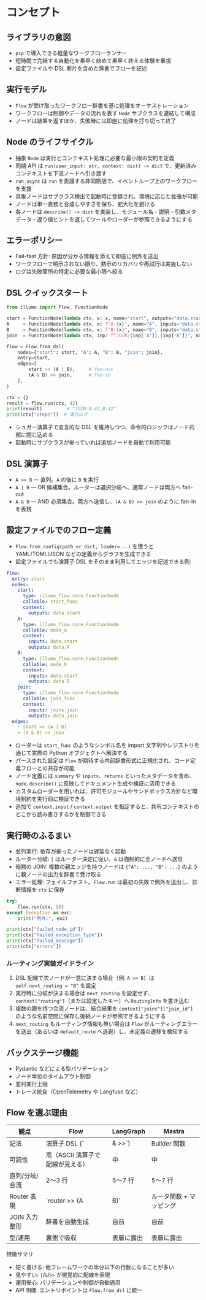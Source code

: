 # コンセプト

## ライブラリの意図
- `pip` で導入できる軽量なワークフローランナー
- 短時間で完結する自動化を素早く始めて素早く終える体験を重視
- 設定ファイルや DSL 断片を含めた辞書でフローを記述

## 実行モデル
- `Flow` が受け取ったワークフロー辞書を基に処理をオーケストレーション
- ワークフローは制御やデータの流れを表す `Node` サブクラスを連結して構成
- ノードは結果を返すほか、失敗時には即座に処理を打ち切って終了

## Node のライフサイクル
- 抽象 `Node` は実行とコンテキスト処理に必要な最小限の契約を定義
- 同期 API は `run(user_input: str, context: dict) -> dict` で、更新済みコンテキストを下流ノードへ引き渡す
- `run_async` は `run` を委譲する非同期版で、イベントループ上のワークフローを支援
- 具象ノードはサブクラス検出で起動時に登録され、環境に応じた拡張が可能
- ノードは単一責務と合成しやすさを保ち、肥大化を避ける
- 各ノードは `describe() -> dict` を実装し、モジュール名・説明・引数メタデータ・返り値ヒントを返してツールやローダーが参照できるようにする

## エラーポリシー
- Fail-fast 方針: 原因が分かる情報を添えて即座に例外を送出
- ワークフローで明示されない限り、黙示のリカバリや再試行は実施しない
- ログは失敗箇所の特定に必要な最小限へ絞る

## DSL クイックスタート
```python
from illumo import Flow, FunctionNode

start = FunctionNode(lambda ctx, x: x, name="start", outputs="data.start")
A     = FunctionNode(lambda ctx, x: f"A:{x}", name="A", inputs="data.start", outputs="data.A")
B     = FunctionNode(lambda ctx, x: f"B:{x}", name="B", inputs="data.start", outputs="data.B")
join  = FunctionNode(lambda ctx, inp: f"JOIN:{inp['A']},{inp['B']}", name="join", inputs="joins.join", outputs="data.join")

flow = Flow.from_dsl(
    nodes={"start": start, "A": A, "B": B, "join": join},
    entry=start,
    edges=[
        start >> (A | B),     # fan-out
        (A & B) >> join,      # fan-in
    ],
)

ctx = {}
result = flow.run(ctx, 42)
print(result)         # "JOIN:A:42,B:42"
print(ctx["steps"])  # 実行ログ
```
- シュガー演算子で宣言的な DSL を維持しつつ、命令的ロジックはノード内部に閉じ込める
- 起動時にサブクラスが揃っていれば追加ノードを自動で利用可能

## DSL 演算子
- `A >> B` — 直列。`A` の後に `B` を実行
- `A | B` — OR 候補集合。ルーターは選択分岐へ、通常ノードは両方へ fan-out
- `A & B` — AND 必須集合。両方へ送信し、`(A & B) >> join` のように fan-in を表現

## 設定ファイルでのフロー定義
- `Flow.from_config(path_or_dict, loader=...)` を使うと YAML/TOML/JSON などの定義からグラフを生成できる
- 設定ファイルでも演算子 DSL をそのまま利用してエッジを記述できる例:

```yaml
flow:
  entry: start
  nodes:
    start:
      type: illumo_flow.core.FunctionNode
      callable: start_func
      context:
        outputs: data.start
    A:
      type: illumo_flow.core.FunctionNode
      callable: node_a
      context:
        inputs: data.start
        outputs: data.A
    B:
      type: illumo_flow.core.FunctionNode
      callable: node_b
      context:
        inputs: data.start
        outputs: data.B
    join:
      type: illumo_flow.core.FunctionNode
      callable: join_func
      context:
        inputs: joins.join
        outputs: data.join
  edges:
    - start >> (A | B)
    - (A & B) >> join
```
- ローダーは `start_func` のようなシンボル名を import 文字列やレジストリを通じて実際の Python オブジェクトへ解決する
- パースされた設定は `Flow` が期待する内部辞書形式に正規化され、コード定義フローとの共存が可能
- ノード定義には `summary` や `inputs`、`returns` といったメタデータを含め、`node.describe()` に反映してドキュメント生成や検証に活用できる
- カスタムローダーを用いれば、許可モジュールやサンドボックス方針など環境制約を実行前に検証できる
- 追加で `context.input` / `context.output` を指定すると、共有コンテキストのどこから読み書きするかを制御できる

## 実行時のふるまい
- 並列実行: 依存が揃ったノードは遅延なく起動
- ルーター分岐: `|` はルーター決定に従い、`&` は強制的に全ノードへ送信
- 暗黙の JOIN: 複数の親エッジを持つノードは `{"A": ..., "B": ...}` のように親ノードの出力を辞書で受け取る
- エラー処理: フェイルファスト。`Flow.run` は最初の失敗で例外を送出し、診断情報を `ctx` に保存

```python
try:
    flow.run(ctx, 99)
except Exception as exc:
    print("例外:", exc)

print(ctx["failed_node_id"])
print(ctx["failed_exception_type"])
print(ctx["failed_message"])
print(ctx["errors"])
```

### ルーティング実装ガイドライン
1. DSL 配線で次ノードが一意に決まる場合（例: `A >> B`）は `self.next_routing = "B"` を設定
2. 実行時に分岐が決まる場合は `next_routing` を設定せず、`context["routing"]`（または設定したキー）へ `RoutingInfo` を書き込む
3. 複数の親を持つ合流ノードは、結合結果を `context["joins"]["join_id"]` のような名前空間に保存し後続ノードが参照できるようにする
4. `next_routing` もルーティング情報も無い場合は `Flow` がルーティングエラーを送出（あるいは `default_route` へ退避）し、未定義の遷移を検知する

## バックステージ機能
- Pydantic などによる型バリデーション
- ノード単位のタイムアウト制御
- 並列実行上限
- トレース統合（OpenTelemetry や Langfuse など）

## Flow を選ぶ理由
| 観点 | Flow | LangGraph | Mastra |
| --- | --- | --- | --- |
| 記法 | 演算子 DSL (`| & >>`) | Builder 関数 | Builder 関数 |
| 可読性 | 高（ASCII 演算子で配線が見える） | 中 | 中 |
| 直列/分岐/合流 | 2〜3 行 | 5〜7 行 | 5〜7 行 |
| Router 表現 | `router >> (A | B)` | ルータ関数 + マッピング | ルータ + マッピング |
| JOIN 入力整形 | 辞書を自動生成 | 自前 | 自前 |
| 型/運用 | 裏側で吸収 | 表層に露出 | 表層に露出 |

特徴サマリ
- 短く書ける: 他フレームワークの半分以下の行数になることが多い
- 見やすい: `|`/`&`/`>>` が視覚的に配線を表現
- 運用安心: バリデーションや制御が自動適用
- API 明確: エントリポイントは `Flow.from_dsl` に統一
